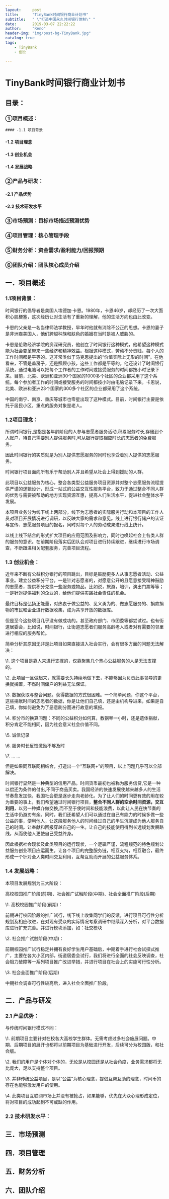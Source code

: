 ```yaml
---
layout:     post
title:      "TinyBank时间银行商业计划书"
subtitle:   " \"打造中国永久时间银行体制\" "
date:       2019-03-07 22:22:22
author:     "Reno"
header-img: "img/post-bg-TinyBank.jpg"
catalog: true
tags:
    - TinyBank
    - 创业

---
```


# TinyBank时间银行商业计划书

## 目录：

### ①项目概述：

	#### -1.1 项目背景

#### -1.2 项目理念

#### -1.3 创业机会

#### -1.4 发展战略

### ②产品与研发：

#### -2.1 产品优势

#### -2.2 技术研发水平

### ③市场预测：目标市场描述预测优势

### ④项目管理：核心管理手段

### ⑤财务分析：资金需求/盈利能力/回报预期

### ⑥团队介绍：团队核心成员介绍

 

 

## 一．项目概述

### 1.1项目背景：

时间银行的倡导者是美国人埃德加·卡恩。1980年，卡恩46岁，却经历了一次大面积心肌梗塞，这次经历让对生活有了重新的理解，他的生活方向也由此改变。

卡恩的父亲是一名当律师法学教授，早年时他就有消除不公正的思想。卡恩的妻子是非洲裔美国人，他们跨越种族和肤色的婚姻在当时是被人威胁的。

卡恩是伦敦经济学院的资深研究员，他创立了时间银行这种模式，他希望这种模式能为社会变革带来一些经济和精神效益。根据这种模式，劳动不分贵贱，每个人的工作时间都是平等的。这非常类似于马克思提出的“价值实际上无形的时间”。在他看来，不管是盖房子，还是照顾小孩，这些工作都是平等的。他还设计了时间银行系统，通过电脑可以把每个工作者的工作时间或接受服务的时间都按小时记录下来。目前，北美、欧洲和亚洲30个国家的1000多个社区的企业都采用了这个系统。每个参加者工作的时间或接受服务的时间都按小时由电脑记录下来。卡恩说，北美、欧洲和亚洲23个国家的300多个社区的企业都采用了这个系统。

中国的南宁、南京、重庆等城市也零星出现了这种模式。目前，时间银行主要是依托于居民小区，重点的服务对象是老人。

 

### 1.2项目理念：

所谓时间银行,是指是各年龄阶段的人参与志愿者服务活动,积累服务时长,存储到个人账户，待自己需要别人提供服务时,可从银行提取相应时长的志愿者的免费服务。

因此时间银行的实质就是为别人提供志愿服务的同时也享受着别人提供的志愿服务。   

时间银行项目面向所有乐于帮助别人并且希望从社会上得到援助的人群。

此项目以公益服务为核心，整合各类型公益服务项目资源并对整个志愿服务流程提供严谨的逻辑设计，形成一站式的公益交互性服务平台，致力于通过整合不同人群的优势与需要被帮助的地方实现资源互惠，提高人们生活水平，促进社会整体水平发展。  

本项目业务分为线下线上两部分，线下为志愿者的实际服务行动和本项目的工作人员对项目开展情况进行调研，以反映大家的需求和意见。线上进行银行储户的认证与宣传、志愿服务项目的报名，同时对每个人的劳动成果进行线上统计。

以线上线下结合的形式扩大项目的应用范围及影响力，同时也唤起社会上各类人群的服务的意识。在前期阶段落实后团队会对项目进行持续跟进，继续进行市场调查，不断跟进相关配套服务，完善项目流程。

 

### 1.3 创业机会：

近年来不断有公益积分银行的项目跳出，目标是鼓励更多人从事志愿者活动、公益事业。建立公益积分平台。一是针对志愿者的，对愿意公开的且愿意接受精神鼓励的志愿者，提供积分兑换一些服务或物品，比如说，旅游，培训，演出门票等等；一是针对提供福利的企业的，给他们提供实践社会责任的机会。

最终目标是弘扬正能量，对热衷于做公益的、见义勇为的、做志愿服务的、捐款捐物的市民和企业进行数据收集，成为共享开放的数据库。

但是至今这些项目几乎没有做成功的。甚至政府部门、市团委等都尝试过。也有街道居委会，比如说，时间银行，让街道志愿者们服务高龄老人或者对有需要的邻里进行相应的服务帮忙。

简单分析其原因无非是此项目如果直接进入社会实行，会有很多方面的问题无法解决：

\1. 这个项目是靠人来进行支撑的，仅靠聚集几个热心公益服务的人是无法支撑的。

\2. 此项目一旦做起来，就需要长久持续地做下去，不能够因为负责此事领导的更换就搁置，不然时间储户的利益无法保证。

\3. 数据获取与整合问题。获得数据的方式很困难。一个简单问题，你这个平台，这些捐献时间的志愿者的数据，你是让他们自己填，还是由机构导进来，如果是自己填，你如何避免为了恶意刷分而进行故意的填报。

\4. 积分币的换算问题：不同的公益积分如何算，教钢琴一小时，还是遗体捐献，积分肯定不能相同，因为社会意义社会价值不同。

\5. 诚信记录

\6. 服务时长反馈激励不够及时

\7. ... ...

但是如果同互联网相结合，打造出一个“互联网+”的项目，以上问题几乎可以全部解决。

时间银行显然是一种典型的信用产品。时间货币最初也被称为服务信贷,它是一种以偿还为条件的付出,不同于商品买卖。我国经济的快速发展使越来越多人的生活节奏愈发加快，我国社会更是逐步走向老龄化。为了让人们的时间更有效的用在较为重要的事上，我们希望通过时间银行项目，**整合不同人群的空余时间资源，交互利用**，以另一种媒介做交换,而不至于使时间和技能浪费，以此让人民在快节奏的生活中仍游刃有余。同时，我们还希望人们可以通过在自己有能力的时候多做一些公益的事，便利他人，让这段服务他人的时间经过自己的半生沉淀成为他人服务自己的时间。让奉献和回报穿越自己的一生。让自己的技能使用得到长远规划发展路线，从而使他人更使自己受益终身。

因此根据社会现状及此类项目的运行现状，一个逻辑严谨，流程规范的特色规划公益服务创业项目应运而生。让各个项目的完整服务链，相互支持，相互融合，最终形成一个针对全人类时间交互利用，互帮互助而开展的公益服务体系。

 

### 1.4 发展战略：

本项目发展规划为三大阶段：

高校校园推广阶段(前期)、社会推广试触阶段(中期)、社会全面推广阶段(后期)

\1. 高校校园推广阶段(前期)：	

前期进行校园阶段的推广试行，线下线上收集同学们的反馈，进行项目可行性分析规划及相应改进，在对现有受众的实际情况考察调研中继续深入分析，对平台数据库进行扩充完善。并进行模块添加，如：社交模块

\2. 社会推广试触阶段(中期)：

前期校园推广试行稳定并拥有良好学生用户基础后，中期着手进行社会试探式推广，主要在各大小区内部，街道居委会试行，我们将进行全面的社会反映调查，社会阻力破障等一系列项目推广改进举措，并进行项目在社会上的实施可行性分析。

\3. 社会全面推广阶段(后期)

中期社会调查可行性较高后，进入社会全面推广阶段。

 

## 二．产品与研发

### 2.1 产品优势：

与传统时间银行模式不同：

\1. 前期项目主要针对在校各大高校学生群体。无需考虑过多社会施展问题。中期、后期项目的展开也都将以前期项目为基础进行开发，后续可分为校园版，和社会版。

\2. 我们的用户是个体对个体的，无论是从校园还是从社会角度，业务需求都将无比庞大，足以支持整个项目。

\3. 并非传统公益项目，是以“公益”为核心理念，提倡互帮互助的理念，时间币的存在也能够激发用户的使用。

\4. 此类项目互联网市场上并没有被抢占，如果能够，优先在大众心理形成定位，将对项目的成功起到不可或缺的作用。

 

### 2.2 技术研发水平：

 

 

## 三．市场预测

 

 

 

 

## 四．项目管理

 

## 五．财务分析

 

 

## 六．团队介绍

 

 

 

 

 

 

 

 